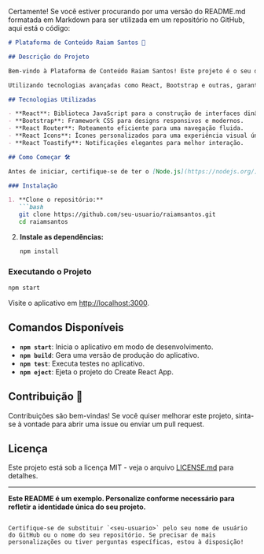 Certamente! Se você estiver procurando por uma versão do README.md formatada em Markdown para ser utilizada em um repositório no GitHub, aqui está o código:

```markdown
# Plataforma de Conteúdo Raiam Santos 🚀

## Descrição do Projeto

Bem-vindo à Plataforma de Conteúdo Raiam Santos! Este projeto é o seu destino central para explorar e desfrutar de todo o material incrível criado por Raiam Santos. Desde cursos online inspiradores até vídeos envolventes no YouTube, esta plataforma foi desenvolvida para proporcionar uma experiência única aos usuários. 🌟

Utilizando tecnologias avançadas como React, Bootstrap e outras, garantimos uma navegação intuitiva e visual atraente.

## Tecnologias Utilizadas

- **React**: Biblioteca JavaScript para a construção de interfaces dinâmicas.
- **Bootstrap**: Framework CSS para designs responsivos e modernos.
- **React Router**: Roteamento eficiente para uma navegação fluida.
- **React Icons**: Ícones personalizados para uma experiência visual única.
- **React Toastify**: Notificações elegantes para melhor interação.

## Como Começar 🛠️

Antes de iniciar, certifique-se de ter o [Node.js](https://nodejs.org/) instalado em seu sistema.

### Instalação

1. **Clone o repositório:**
   ```bash
   git clone https://github.com/seu-usuario/raiamsantos.git
   cd raiamsantos
   ```

2. **Instale as dependências:**
   ```bash
   npm install
   ```

### Executando o Projeto

```bash
npm start
```

Visite o aplicativo em [http://localhost:3000](http://localhost:3000).

## Comandos Disponíveis

- **`npm start`**: Inicia o aplicativo em modo de desenvolvimento.
- **`npm build`**: Gera uma versão de produção do aplicativo.
- **`npm test`**: Executa testes no aplicativo.
- **`npm eject`**: Ejeta o projeto do Create React App.

## Contribuição 🤝

Contribuições são bem-vindas! Se você quiser melhorar este projeto, sinta-se à vontade para abrir uma issue ou enviar um pull request.

## Licença

Este projeto está sob a licença MIT - veja o arquivo [LICENSE.md](LICENSE.md) para detalhes.

---

**Este README é um exemplo. Personalize conforme necessário para refletir a identidade única do seu projeto.**
```

Certifique-se de substituir `<seu-usuario>` pelo seu nome de usuário do GitHub ou o nome do seu repositório. Se precisar de mais personalizações ou tiver perguntas específicas, estou à disposição!